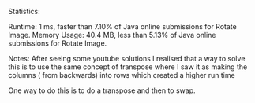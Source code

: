 Statistics: 

Runtime: 1 ms, faster than 7.10% of Java online submissions for Rotate Image.
Memory Usage: 40.4 MB, less than 5.13% of Java online submissions for Rotate Image.


Notes: After seeing some youtube solutions I realised that a way to solve this is to use the same concept of transpose where I saw it as making the columns ( from backwards) into rows which created a higher run time

One way to do this is to do a transpose and then to swap. 